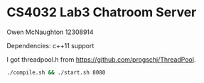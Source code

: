 # CS4032 Lab3 Chatroom Server
Owen McNaughton 12308914

Dependencies: c++11 support

I got threadpool.h from https://github.com/progschj/ThreadPool.

```bash
./compile.sh && ./start.sh 8080
```
